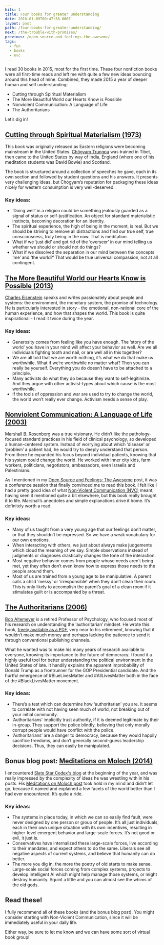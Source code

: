 ```yaml
---
hits: 1
title: Four books for greater understanding
date: 2016-01-09T00:47:58.000Z
layout: post
path: /four-books-for-greater-understanding/
next: /the-trouble-with-promises/
previous: /open-source-and-feelings-the-awesome/
tags:
  - fun
  - books
  - nvc
---
```


I read 30 books in 2015, most for the first time. These four nonfiction books were all first-time reads and left me with quite a few new ideas bouncing around this head of mine. Combined, they made 2015 a year of deeper human and self understanding:

* Cutting through Spiritual Materialism
* The More Beautiful World our Hearts Know is Possible
* Nonviolent Communication: A Language of Life
* The Authoritarians

Let’s dig in!

<div class='fold'></div>

## [Cutting through Spiritual Materialism (1973)](https://en.wikipedia.org/wiki/Cutting_Through_Spiritual_Materialism)

This book was originally released as Eastern religions were becoming mainstream in the United States. [Chögyam Trungpa](https://en.wikipedia.org/wiki/Ch%C3%B6gyam_Trungpa) was trained in Tibet, then came to the United States by way of India, England (where one of his meditation students was David Bowie) and Scotland.

The book is structured around a collection of speeches he gave, each in its own section and followed by student questions and his answers. It presents very challenging ideas, but Chögyam’s reputation for packaging these ideas nicely for western consumption is very well-deserved.

### Key ideas:

* ‘Doing well’ in a religion could be something jealously guarded as a signal of status or self-justification. An object for standard materialistic instincts, becoming decoration for an identity.
* The spiritual experience, the high of being in the moment, is real. But we should be striving to remove all distractions and find our true self, true consciousness, truly being in the now. That is meditation.
* What if we ‘just did’ and got rid of the ‘overseer’ in our mind telling us whether we should or should not do things?
* What if we dissolved the separation in our mind between the concepts ‘me’ and ‘the world?’ That would be true universal compassion, not at all contingent.

## [The More Beautiful World our Hearts Know is Possible (2013)](http://charleseisenstein.net/project/the-more-beautiful-world-our-hearts-know-is-possible/)

[Charles Eisenstein](http://charleseisenstein.net/) speaks and writes passionately about people and systems: the environment, the monetary system, the promise of technology. He is particularly interested in story - the emotional, non-rational core of the human experience, and how that shapes the world. This book is quite inspirational - I read it twice during the year.

### Key ideas:

* Generosity comes from feeling like you have enough. The ‘story of the world’ you have in your mind will affect your behavior as well. Are we all individuals fighting tooth and nail, or are well all in this together?
* We are all told that we are worth nothing, it’s what we do that make us worthwhile. What if we’re worthwhile no matter what? Then you can really be yourself. Everything you do doesn’t have to be attached to a principle.
* Many activists do what they do because they want to self-legitimize. And they argue with other activist-types about which cause is the most worthwhile.
* If the tools of oppression and war are used to try to change the world, the world won’t really ever change. Activism needs a sense of play.

## [Nonviolent Communication: A Language of Life (2003)](http://www.amazon.com/Nonviolent-Communication-A-Language-Life/dp/1892005034)

[Marshall B. Rosenberg](https://en.wikipedia.org/wiki/Marshall_Rosenberg) was a true visionary. He didn’t like the pathology-focused standard practices in his field of clinical psychology, so developed a human-centered system. Instead of worrying about which ‘disease’ or ‘problem’ a patient had, he would try to deeply understand that person. From there he expanded his focus beyond individual patients, knowing that his system could change the world. He worked with inner city kids, farm workers, politicians, negotiators, ambassadors, even Israelis and Palestinians.

As I mentioned in my [Open Source and Feelings: The Awesome](/open-source-and-feelings-the-awesome/) post, it was a conference session that finally convinced me to read this book. I felt like I had a pretty good idea of what [Non-Violent Communication (NVC)](https://en.wikipedia.org/wiki/Nonviolent_Communication) meant, having seen it mentioned quite a bit elsewhere, but this book really brought it to life. Marshall’s anecdotes and simple explanations drive it home. It’s definitely worth a read.

### Key ideas:

* Many of us taught from a very young age that our feelings don’t matter, or that they shouldn’t be expressed. So we have a weak vocabulary for our own emotions.
* When interacting with others, we just about always make judgements which cloud the meaning of we say. Simple observations instead of judgments or diagnoses drastically changes the tone of the interaction.
* Most negative behavior comes from people whose needs aren’t being met, yet they often don’t even know how to express those needs to the people around them.
* Most of us are trained from a young age to be manipulative. A parent calls a child ‘messy’ or ‘irresponsible’ when they don’t clean their room. This is only likely to accomplish the parent’s goal of a clean room if it stimulates guilt or is accompanied by a threat.

## [The Authoritarians (2006)](http://home.cc.umanitoba.ca/~altemey/)

[Bob Altemeyer](https://en.wikipedia.org/wiki/Bob_Altemeyer) is a retired Professor of Psychology, who focused most of his research on understanding the ‘authoritarian’ mindset. He wrote this book, [freely available as a PDF](http://home.cc.umanitoba.ca/~altemey/), very near to his retirement, knowing that it wouldn’t make much money and perhaps lacking the patience to send it through conventional publishing channels.

What he wanted was to make his many years of research available to everyone, knowing its importance to the future of democracy. I found it a highly useful tool for better understanding the political environment in the United States of late. It handily explains the apparent improbability of Donald Trump as a frontrunner for the GOP Presidential candidate. And the hurtful emergence of #BlueLivesMatter and #AllLivesMatter both in the face of the #BlackLivesMatter movement.

### Key ideas:

* There’s a test which can determine how ‘authoritarian’ you are. It seems to correlate with not having seen much of world, not breaking out of your initial community.
* ‘Authoritarians’ implicitly trust authority, if it is deemed legitimate by their in-group. They support the police blindly, believing that only morally corrupt people would have conflict with the police.
* ‘Authoritarians’ are a danger to democracy, because they would happily sacrifice freedoms, and don’t generally second-guess leadership decisions. Thus, they can easily be manipulated.

## Bonus blog post: [Meditations on Moloch (2014)](http://slatestarcodex.com/2014/07/30/meditations-on-moloch/)

I encountered [Slate Star Codex's blog](http://slatestarcodex.com/) at the beginning of the year, and was really impressed by the complexity of ideas he was wrestling with in his posts. His [Meditations on Moloch post](http://slatestarcodex.com/2014/07/30/meditations-on-moloch/) took hold in my mind and didn’t let go, because it named and explained a few facets of the world better than I had ever encountered. It’s quite a ride.

### Key ideas:

* The systems in place today, in which we can so easily find fault, were never designed by one person or group of people. It’s all just individuals, each in their own unique situation with its own incentives, resulting in higher-level emergent behavior and large-scale forces. It’s not good or evil, it just is.
* Conservatives have internalized these large-scale forces, live according to their mandates, and expect others to do the same. Liberals see all negative aspects of current systems, and believe that humanity can do better.
* The more you dig in, the more the poetry of old starts to make sense. Large-scale social forces coming from complex systems, projects to develop intelligent AI which might help manage those systems, or might destroy humanity. Squint a little and you can almost see the whims of the old gods.

## Read these!

I fully recommend all of these books (and the bonus blog post). You might consider starting with Non-Violent Communication, since it will be immediately useful in your daily life.

Either way, be sure to let me know and we can have some sort of virtual book group!
